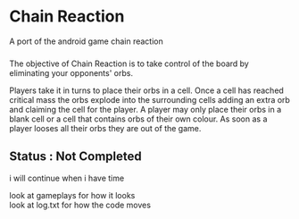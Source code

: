 # Chain Reaction
A port of the android game chain reaction

###

The objective of Chain Reaction is to take control of the board by eliminating your opponents' orbs.

Players take it in turns to place their orbs in a cell.
Once a cell has reached critical mass the orbs explode into the surrounding cells
adding an extra orb and claiming the cell for the player.
 A player may only place their orbs in a blank cell or a cell that contains orbs of their own colour.
As soon as a player looses all their orbs they are out of the game.

###

## Status : Not Completed  
  i will continue when i have time  

  look at gameplays for how it looks  
  look at log.txt for how the code moves
